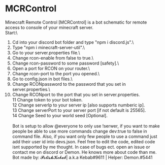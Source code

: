 # MCRControl
Minecraft Remote Control [MCRControl] is a bot schematic for remote access to console of your minecraft server.\
Start:\
1. Cd into your discord bot folder and type "npm i discord.js".\
2. Type "npm i minecraft-server-util".\
3. Go to your server.properties file.\
4. Change rcon-enable from false to true.\
5. Change rcon-password to some password [safety].\
6. Open a port for RCON on your router.\
7. Change rcon-port to the port you opened.\
8. Go to config.json in bot files.\
9. Change RCONpassword to the password that you set in server.properties.\
10. Change RCONport to the port that you set in server.properties.\
11 Change token to your bot token.\
12 Change serverIp to your server ip [also supports numberic ip].\
13 Change serverPort to your server port [if not default is 25565].\
14 Change Seed to your world seed [Optional].\
\
Bot is setup to allow @everyone to only use !serwer, if you want to make people be able to use more commands change dev:true to false in command file.
Also, if you want only few people to use a command just add their user id into devs.json.
Feel free to edit the code, edited code isnt supported by me thought.
In case of bugs ect. open an issue or contact me on discord or Demon. He knows more about code than me.
\
Bot made by: 𝓟𝓸𝓵𝓲𝓼𝓱𝓚𝓮𝓫𝓪𝓫| a.k.a Kebab#9611 | Helper: Demon.#5441
